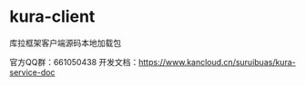 # kura-client
库拉框架客户端源码本地加载包

官方QQ群：661050438
开发文档：https://www.kancloud.cn/suruibuas/kura-service-doc 